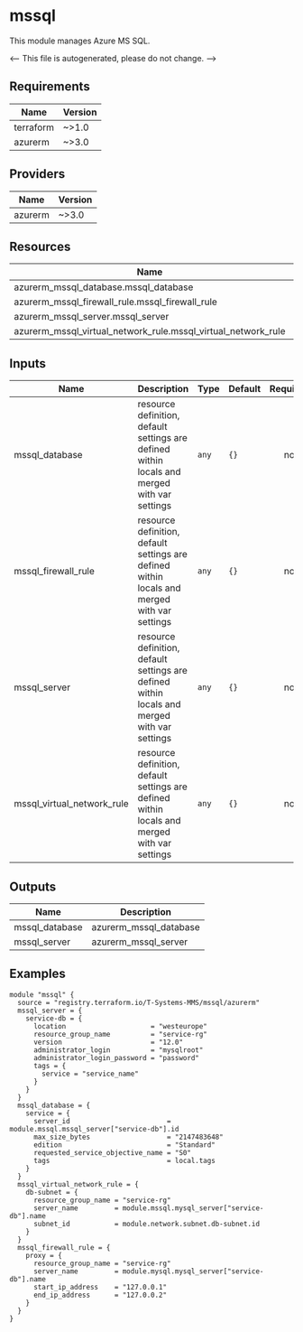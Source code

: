 <!-- BEGIN_TF_DOCS -->
# mssql

This module manages Azure MS SQL.

<-- This file is autogenerated, please do not change. -->

## Requirements

| Name | Version |
|------|---------|
| terraform | ~>1.0 |
| azurerm | ~>3.0 |

## Providers

| Name | Version |
|------|---------|
| azurerm | ~>3.0 |

## Resources

| Name | Type |
|------|------|
| azurerm_mssql_database.mssql_database | resource |
| azurerm_mssql_firewall_rule.mssql_firewall_rule | resource |
| azurerm_mssql_server.mssql_server | resource |
| azurerm_mssql_virtual_network_rule.mssql_virtual_network_rule | resource |

## Inputs

| Name | Description | Type | Default | Required |
|------|-------------|------|---------|:--------:|
| mssql_database | resource definition, default settings are defined within locals and merged with var settings | `any` | `{}` | no |
| mssql_firewall_rule | resource definition, default settings are defined within locals and merged with var settings | `any` | `{}` | no |
| mssql_server | resource definition, default settings are defined within locals and merged with var settings | `any` | `{}` | no |
| mssql_virtual_network_rule | resource definition, default settings are defined within locals and merged with var settings | `any` | `{}` | no |

## Outputs

| Name | Description |
|------|-------------|
| mssql_database | azurerm_mssql_database |
| mssql_server | azurerm_mssql_server |

## Examples

```hcl
module "mssql" {
  source = "registry.terraform.io/T-Systems-MMS/mssql/azurerm"
  mssql_server = {
    service-db = {
      location                     = "westeurope"
      resource_group_name          = "service-rg"
      version                      = "12.0"
      administrator_login          = "mysqlroot"
      administrator_login_password = "password"
      tags = {
        service = "service_name"
      }
    }
  }
  mssql_database = {
    service = {
      server_id                        = module.mssql.mssql_server["service-db"].id
      max_size_bytes                   = "2147483648"
      edition                          = "Standard"
      requested_service_objective_name = "S0"
      tags                             = local.tags
    }
  }
  mssql_virtual_network_rule = {
    db-subnet = {
      resource_group_name = "service-rg"
      server_name         = module.mssql.mysql_server["service-db"].name
      subnet_id           = module.network.subnet.db-subnet.id
    }
  }
  mssql_firewall_rule = {
    proxy = {
      resource_group_name = "service-rg"
      server_name         = module.mysql.mysql_server["service-db"].name
      start_ip_address    = "127.0.0.1"
      end_ip_address      = "127.0.0.2"
    }
  }
}
```
<!-- END_TF_DOCS -->
